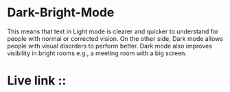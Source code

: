 # Dark-Bright-Mode
This means that text in Light mode is clearer and quicker to understand for people with normal or corrected vision. On the other side, Dark mode allows people with visual disorders to perform better. Dark mode also improves visibility in bright rooms e.g., a meeting room with a big screen.

# Live link :: 
